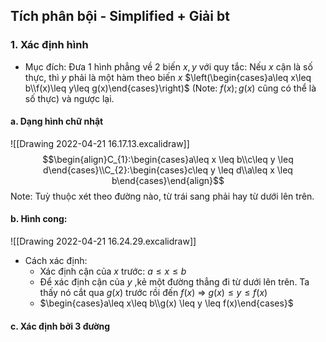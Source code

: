 ## Tích phân bội - Simplified + Giải bt
### 1. Xác định hình
- Mục đích: Đưa 1 hình phẳng về 2 biến $x,y$ với quy tắc: Nếu $x$ cận là số thực, thì $y$ phải là một hàm theo biến $x$ $\left(\begin{cases}a\leq x\leq b\\f(x)\leq y\leq g(x)\end{cases}\right)$  (Note: $f(x);g(x)$ cũng có thể là số thực) và ngược lại.
#### a. Dạng hình chữ nhật
![[Drawing 2022-04-21 16.17.13.excalidraw]]
$$\begin{align}C_{1}:\begin{cases}a\leq x \leq b\\c\leq y \leq d\end{cases}\\C_{2}:\begin{cases}c\leq y \leq d\\a\leq x \leq b\end{cases}\end{align}$$
Note: Tuỳ thuộc xét theo đường nào, từ trái sang phải hay từ dưới lên trên.
#### b. Hình cong:
![[Drawing 2022-04-21 16.24.29.excalidraw]]
- Cách xác định: 
	- Xác định cận của $x$ trước: $a\leq x \leq b$
	- Để xác định cận của $y$ ,kẻ một đường thẳng đi từ dưới lên trên. Ta thấy nó cắt qua $g(x)$ trước rồi đến $f(x)$ $\Rightarrow$ $g(x)\leq y \leq f(x)$
	- $\begin{cases}a\leq x\leq b\\g(x) \leq y \leq f(x)\end{cases}$
#### c. Xác định bởi 3 đường
